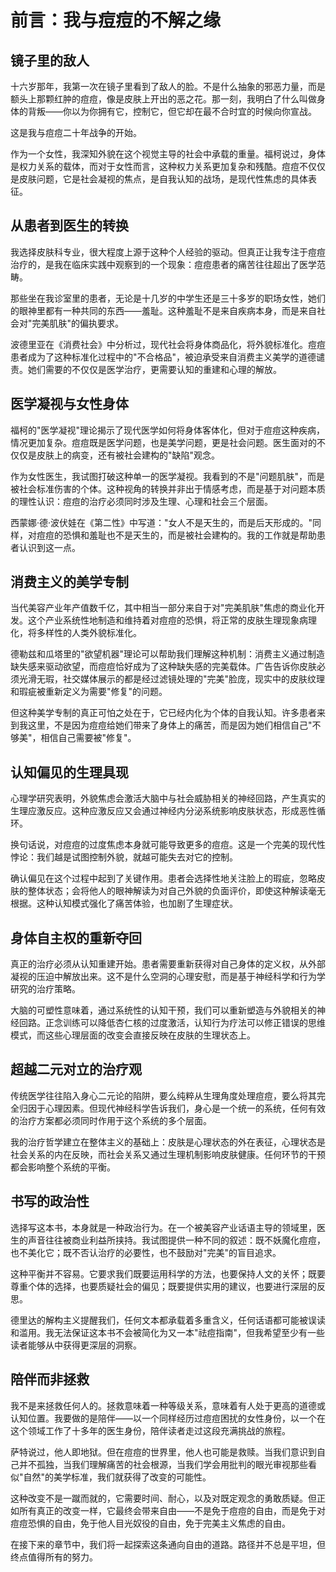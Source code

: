 # 前言：我与痘痘的不解之缘

## 镜子里的敌人

十六岁那年，我第一次在镜子里看到了敌人的脸。不是什么抽象的邪恶力量，而是额头上那颗红肿的痘痘，像是皮肤上开出的恶之花。那一刻，我明白了什么叫做身体的背叛——你以为你拥有它，控制它，但它却在最不合时宜的时候向你宣战。

这是我与痘痘二十年战争的开始。

作为一个女性，我深知外貌在这个视觉主导的社会中承载的重量。福柯说过，身体是权力关系的载体，而对于女性而言，这种权力关系更加复杂和残酷。痘痘不仅仅是皮肤问题，它是社会凝视的焦点，是自我认知的战场，是现代性焦虑的具体表征。

## 从患者到医生的转换

我选择皮肤科专业，很大程度上源于这种个人经验的驱动。但真正让我专注于痘痘治疗的，是我在临床实践中观察到的一个现象：痘痘患者的痛苦往往超出了医学范畴。

那些坐在我诊室里的患者，无论是十几岁的中学生还是三十多岁的职场女性，她们的眼神里都有一种共同的东西——羞耻。这种羞耻不是来自疾病本身，而是来自社会对"完美肌肤"的偏执要求。

波德里亚在《消费社会》中分析过，现代社会将身体商品化，将外貌标准化。痘痘患者成为了这种标准化过程中的"不合格品"，被迫承受来自消费主义美学的道德谴责。她们需要的不仅仅是医学治疗，更需要认知的重建和心理的解放。

## 医学凝视与女性身体

福柯的"医学凝视"理论揭示了现代医学如何将身体客体化，但对于痘痘这种疾病，情况更加复杂。痘痘既是医学问题，也是美学问题，更是社会问题。医生面对的不仅仅是皮肤上的病变，还有被社会建构的"缺陷"观念。

作为女性医生，我试图打破这种单一的医学凝视。我看到的不是"问题肌肤"，而是被社会标准伤害的个体。这种视角的转换并非出于情感考虑，而是基于对问题本质的理性认识：痘痘的治疗必须同时涉及生理、心理和社会三个层面。

西蒙娜·德·波伏娃在《第二性》中写道："女人不是天生的，而是后天形成的。"同样，对痘痘的恐惧和羞耻也不是天生的，而是被社会建构的。我的工作就是帮助患者认识到这一点。

## 消费主义的美学专制

当代美容产业年产值数千亿，其中相当一部分来自于对"完美肌肤"焦虑的商业化开发。这个产业系统性地制造和维持着对痘痘的恐惧，将正常的皮肤生理现象病理化，将多样性的人类外貌标准化。

德勒兹和瓜塔里的"欲望机器"理论可以帮助我们理解这种机制：消费主义通过制造缺失感来驱动欲望，而痘痘恰好成为了这种缺失感的完美载体。广告告诉你皮肤必须光滑无瑕，社交媒体展示的都是经过滤镜处理的"完美"脸庞，现实中的皮肤纹理和瑕疵被重新定义为需要"修复"的问题。

但这种美学专制的真正可怕之处在于，它已经内化为个体的自我认知。许多患者来到我这里，不是因为痘痘给她们带来了身体上的痛苦，而是因为她们相信自己"不够美"，相信自己需要被"修复"。

## 认知偏见的生理具现

心理学研究表明，外貌焦虑会激活大脑中与社会威胁相关的神经回路，产生真实的生理应激反应。这种应激反应又会通过神经内分泌系统影响皮肤状态，形成恶性循环。

换句话说，对痘痘的过度焦虑本身就可能导致更多的痘痘。这是一个完美的现代性悖论：我们越是试图控制外貌，就越可能失去对它的控制。

确认偏见在这个过程中起到了关键作用。患者会选择性地关注脸上的瑕疵，忽略皮肤的整体状态；会将他人的眼神解读为对自己外貌的负面评价，即使这种解读毫无根据。这种认知模式强化了痛苦体验，也加剧了生理症状。

## 身体自主权的重新夺回

真正的治疗必须从认知重建开始。患者需要重新获得对自己身体的定义权，从外部凝视的压迫中解放出来。这不是什么空洞的心理安慰，而是基于神经科学和行为学研究的治疗策略。

大脑的可塑性意味着，通过系统性的认知干预，我们可以重新塑造与外貌相关的神经回路。正念训练可以降低杏仁核的过度激活，认知行为疗法可以修正错误的思维模式，而这些心理层面的改变会直接反映在皮肤的生理状态上。

## 超越二元对立的治疗观

传统医学往往陷入身心二元论的陷阱，要么纯粹从生理角度处理痘痘，要么将其完全归因于心理因素。但现代神经科学告诉我们，身心是一个统一的系统，任何有效的治疗方案都必须同时作用于这个系统的多个层面。

我的治疗哲学建立在整体主义的基础上：皮肤是心理状态的外在表征，心理状态是社会关系的内在反映，而社会关系又通过生理机制影响皮肤健康。任何环节的干预都会影响整个系统的平衡。

## 书写的政治性

选择写这本书，本身就是一种政治行为。在一个被美容产业话语主导的领域里，医生的声音往往被商业利益所挟持。我试图提供一种不同的叙述：既不妖魔化痘痘，也不美化它；既不否认治疗的必要性，也不鼓励对"完美"的盲目追求。

这种平衡并不容易。它要求我们既要运用科学的方法，也要保持人文的关怀；既要尊重个体的选择，也要质疑社会的偏见；既要提供实用的建议，也要进行深层的反思。

德里达的解构主义提醒我们，任何文本都承载着多重含义，任何话语都可能被误读和滥用。我无法保证这本书不会被简化为又一本"祛痘指南"，但我希望至少有一些读者能够从中获得更深层的洞察。

## 陪伴而非拯救

我不是来拯救任何人的。拯救意味着一种等级关系，意味着有人处于更高的道德或认知位置。我要做的是陪伴——以一个同样经历过痘痘困扰的女性身份，以一个在这个领域工作了十多年的医生身份，陪伴读者走过这段充满挑战的旅程。

萨特说过，他人即地狱。但在痘痘的世界里，他人也可能是救赎。当我们意识到自己并不孤独，当我们理解痛苦的社会根源，当我们学会用批判的眼光审视那些看似"自然"的美学标准，我们就获得了改变的可能性。

这种改变不是一蹴而就的，它需要时间、耐心，以及对既定观念的勇敢质疑。但正如所有真正的改变一样，它最终会带来自由——不是免于痘痘的自由，而是免于对痘痘恐惧的自由，免于他人目光奴役的自由，免于完美主义焦虑的自由。

在接下来的章节中，我们将一起探索这条通向自由的道路。路径并不总是平坦，但终点值得所有的努力。